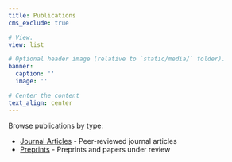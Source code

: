 ```yaml
---
title: Publications
cms_exclude: true

# View.
view: list

# Optional header image (relative to `static/media/` folder).
banner:
  caption: ''
  image: ''

# Center the content
text_align: center
---
```


Browse publications by type:

- [Journal Articles](journal-articles/) - Peer-reviewed journal articles
- [Preprints](preprints/) - Preprints and papers under review
